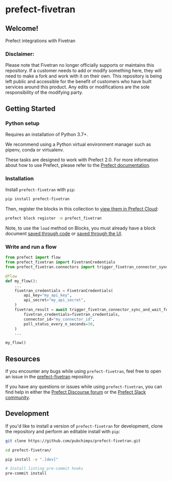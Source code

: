 # prefect-fivetran

## Welcome!

Prefect integrations with Fivetran

### Disclaimer:
Please note that Fivetran no longer officially supports or maintains this repository. If a customer needs to add or modify something here, they will need to make a fork and work with it on their own. This repository is being left public and accessible for the benefit of customers who have built services around this product. Any edits or modifications are the sole responsibility of the modifying party.

## Getting Started

### Python setup

Requires an installation of Python 3.7+.

We recommend using a Python virtual environment manager such as pipenv, conda or virtualenv.

These tasks are designed to work with Prefect 2.0. For more information about how to use Prefect, please refer to the [Prefect documentation](https://orion-docs.prefect.io/).

### Installation

Install `prefect-fivetran` with `pip`:

```bash
pip install prefect-fivetran
```

Then, register the blocks in this collection to [view them in Prefect Cloud](https://orion-docs.prefect.io/ui/blocks/):

```bash
prefect block register -m prefect_fivetran
```

Note, to use the `load` method on Blocks, you must already have a block document [saved through code](https://orion-docs.prefect.io/concepts/blocks/#saving-blocks) or [saved through the UI](https://orion-docs.prefect.io/ui/blocks/).


### Write and run a flow

```python
from prefect import flow
from prefect_fivetran import FivetranCredentials
from prefect_fivetran.connectors import trigger_fivetran_connector_sync_and_wait_for_completion

@flow
def my_flow():
    ...
    fivetran_credentials = FivetranCredentials(
        api_key="my_api_key",
        api_secret="my_api_secret",
    )
    fivetran_result = await trigger_fivetran_connector_sync_and_wait_for_completion(
        fivetran_credentials=fivetran_credentials,
        connector_id="my_connector_id",
        poll_status_every_n_seconds=30,
    )
    ...

my_flow()

```

## Resources

If you encounter any bugs while using `prefect-fivetran`, feel free to open an issue in the [prefect-fivetran](https://github.com/pubchimps/prefect-fivetran) repository.

If you have any questions or issues while using `prefect-fivetran`, you can find help in either the [Prefect Discourse forum](https://discourse.prefect.io/) or the [Prefect Slack community](https://prefect.io/slack).

## Development

If you'd like to install a version of `prefect-fivetran` for development, clone the repository and perform an editable install with `pip`:

```bash
git clone https://github.com/pubchimps/prefect-fivetran.git

cd prefect-fivetran/

pip install -e ".[dev]"

# Install linting pre-commit hooks
pre-commit install
```
